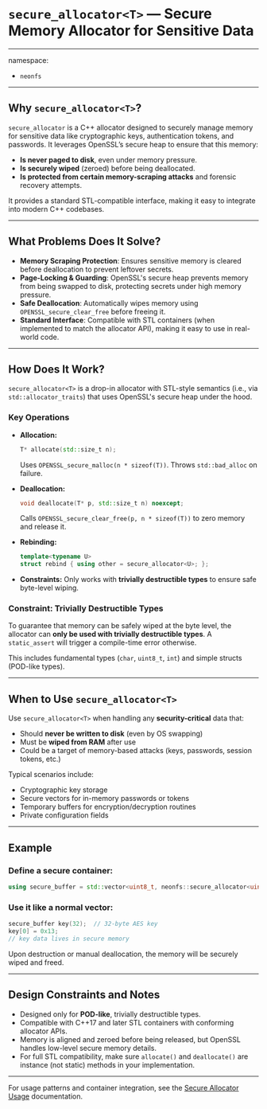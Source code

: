 # `secure_allocator<T>` — Secure Memory Allocator for Sensitive Data

---
namespace:
- `neonfs`
---

## Why `secure_allocator<T>`?

`secure_allocator` is a C++ allocator designed to securely manage memory for sensitive data like cryptographic keys, authentication tokens, and passwords. It leverages OpenSSL’s secure heap to ensure that this memory:

*   **Is never paged to disk**, even under memory pressure.
*   **Is securely wiped** (zeroed) before being deallocated.
*   **Is protected from certain memory-scraping attacks** and forensic recovery attempts.

It provides a standard STL-compatible interface, making it easy to integrate into modern C++ codebases.

---

## What Problems Does It Solve?

* **Memory Scraping Protection**: Ensures sensitive memory is cleared before deallocation to prevent leftover secrets.
* **Page-Locking & Guarding**: OpenSSL's secure heap prevents memory from being swapped to disk, protecting secrets under high memory pressure.
* **Safe Deallocation**: Automatically wipes memory using `OPENSSL_secure_clear_free` before freeing it.
* **Standard Interface**: Compatible with STL containers (when implemented to match the allocator API), making it easy to use in real-world code.

---

## How Does It Work?

`secure_allocator<T>` is a drop-in allocator with STL-style semantics (i.e., via `std::allocator_traits`) that uses OpenSSL's secure heap under the hood.

### Key Operations

* **Allocation:**

  ```cpp
  T* allocate(std::size_t n);
  ```

  Uses `OPENSSL_secure_malloc(n * sizeof(T))`. Throws `std::bad_alloc` on failure.

* **Deallocation:**

  ```cpp
  void deallocate(T* p, std::size_t n) noexcept;
  ```

  Calls `OPENSSL_secure_clear_free(p, n * sizeof(T))` to zero memory and release it.

* **Rebinding:**

  ```cpp
  template<typename U>
  struct rebind { using other = secure_allocator<U>; };
  ```

* **Constraints:**
  Only works with **trivially destructible types** to ensure safe byte-level wiping.

### Constraint: Trivially Destructible Types

To guarantee that memory can be safely wiped at the byte level, the allocator can **only be used with trivially destructible types**. A `static_assert` will trigger a compile-time error otherwise.

This includes fundamental types (`char`, `uint8_t`, `int`) and simple structs (POD-like types).

---

## When to Use `secure_allocator<T>`

Use `secure_allocator<T>` when handling any **security-critical** data that:

* Should **never be written to disk** (even by OS swapping)
* Must be **wiped from RAM** after use
* Could be a target of memory-based attacks (keys, passwords, session tokens, etc.)

Typical scenarios include:

* Cryptographic key storage
* Secure vectors for in-memory passwords or tokens
* Temporary buffers for encryption/decryption routines
* Private configuration fields

---

## Example

### Define a secure container:

```cpp
using secure_buffer = std::vector<uint8_t, neonfs::secure_allocator<uint8_t>>;
```

### Use it like a normal vector:

```cpp
secure_buffer key(32);  // 32-byte AES key
key[0] = 0x13;
// key data lives in secure memory
```

Upon destruction or manual deallocation, the memory will be securely wiped and freed.

---

## Design Constraints and Notes

* Designed only for **POD-like**, trivially destructible types.
* Compatible with C++17 and later STL containers with conforming allocator APIs.
* Memory is aligned and zeroed before being released, but OpenSSL handles low-level secure memory details.
* For full STL compatibility, make sure `allocate()` and `deallocate()` are instance (not static) methods in your implementation.

---

For usage patterns and container integration, see the [Secure Allocator Usage](SecureAllocatorUsage.md) documentation.